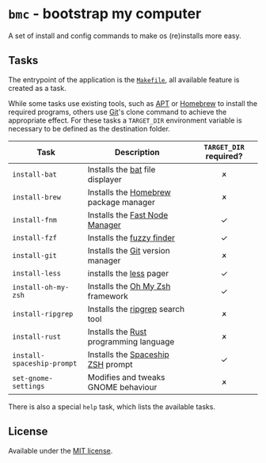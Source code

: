 # `bmc` - bootstrap my computer
A set of install and config commands to make os (re)installs more easy.

## Tasks
The entrypoint of the application is the [`Makefile`](Makefile), all available
feature is created as a task.

While some tasks use existing tools, such as [APT] or [Homebrew] to install the
required programs, others use [Git]'s clone command to achieve the appropriate
effect. For these tasks a `TARGET_DIR` environment variable is necessary to be
defined as the destination folder.

| Task                       | Description                              | `TARGET_DIR` required? |
| -------------------------- | ---------------------------------------- |:----------------------:|
| `install-bat`              | Installs the [bat] file displayer        | 🗶                      |
| `install-brew`             | Installs the [Homebrew] package manager  | 🗶                      |
| `install-fnm`              | Installs the [Fast Node Manager]         | ✓                      |
| `install-fzf`              | Installs the [fuzzy finder]              | ✓                      |
| `install-git`              | Installs the [Git] version manager       | 🗶                      |
| `install-less`             | installs the [less] pager                | ✓                      |
| `install-oh-my-zsh`        | Installs the [Oh My Zsh] framework       | ✓                      |
| `install-ripgrep`          | Installs the [ripgrep] search tool       | 🗶                      |
| `install-rust`             | Installs the [Rust] programming language | 🗶                      |
| `install-spaceship-prompt` | Installs the [Spaceship ZSH] prompt      | ✓                      |
| `set-gnome-settings`       | Modifies and tweaks GNOME behaviour      | 🗶                      |

There is also a special `help` task, which lists the available tasks.

## License
Available under the [MIT license](LICENSE.md).

[APT]: https://wiki.debian.org/Apt
[bat]: https://github.com/sharkdp/bat/
[Fast Node Manager]: https://github.com/Schniz/fnm/
[fuzzy finder]: https://github.com/junegunn/fzf
[Git]: https://git-scm.com/
[Homebrew]: https://brew.sh/
[less]: http://www.greenwoodsoftware.com/less/
[Oh My Zsh]: https://github.com/ohmyzsh/ohmyzsh/
[ripgrep]: https://github.com/BurntSushi/ripgrep/
[Rust]: https://rustup.rs/
[Spaceship ZSH]: https://github.com/denysdovhan/spaceship-prompt
